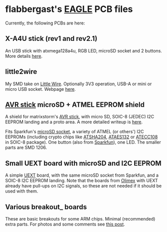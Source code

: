 # flabbergast's [EAGLE](http://www.cadsoftusa.com/eagle-pcb-design-software/?language=en) PCB files

Currently, the following PCBs are here:

## X-A4U stick (rev1 and rev2.1)

An USB stick with atxmega128a4u, RGB LED, microSD socket and 2 buttons.
More details [here](https://flabbergast.github.io/x-a4u-r2/).

## little2wire

My SMD take on [Little Wire](http://littlewire.cc). Optionally 3V3
operation, USB-A or mini or micro USB socket. Webpage
[here](https://flabbergast.github.io/l2w/).

## [AVR stick] microSD + ATMEL EEPROM shield

A shield for matrixstorm's [AVR stick], with micro SD, SOIC-8 (JEDEC)
I2C EEPROM landing and a proto area.
A more detailed writeup is
[here](http://174763.calepin.co/uSD-shield-1.html).

Fits Sparkfun's [microSD socket](https://www.sparkfun.com/products/127),
a variety of ATMEL (or others') I2C EEPROMs (including crypto chips like
[ATSHA204], [ATAES132] or [ATECC108] in SOIC-8 package). One button
(also from [Sparkfun](https://www.sparkfun.com/products/8720)), one LED.
The smaller parts are SMD 1206.

## Small UEXT board with microSD and I2C EEPROM

A simple [UEXT] board, with the same microSD socket from Sparkfun, and a
SOIC-8 I2C EEPROM landing. Note that the boards from [Olimex] with UEXT
already have pull-ups on I2C signals, so these are not needed if it
should be used with them.

## Various breakout_ boards

These are basic breakouts for some ARM chips. Minimal (recommended) extra parts. For photos and some comments see [this post](https://flabbergast.github.io/posts/arm-breakouts/).



[AVR stick]: http://matrixstorm.com/avr/avrstick/
[ATSHA204]: http://www.atmel.com/devices/atsha204.aspx
[ATAES132]: http://www.atmel.com/devices/ataes132.aspx
[ATECC108]: http://www.atmel.com/devices/atecc108.aspx
[Olimex]: https://www.olimex.com/
[UEXT]: https://www.olimex.com/Products/Modules/

